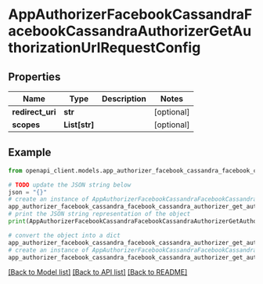 # AppAuthorizerFacebookCassandraFacebookCassandraAuthorizerGetAuthorizationUrlRequestConfig


## Properties

Name | Type | Description | Notes
------------ | ------------- | ------------- | -------------
**redirect_uri** | **str** |  | [optional] 
**scopes** | **List[str]** |  | [optional] 

## Example

```python
from openapi_client.models.app_authorizer_facebook_cassandra_facebook_cassandra_authorizer_get_authorization_url_request_config import AppAuthorizerFacebookCassandraFacebookCassandraAuthorizerGetAuthorizationUrlRequestConfig

# TODO update the JSON string below
json = "{}"
# create an instance of AppAuthorizerFacebookCassandraFacebookCassandraAuthorizerGetAuthorizationUrlRequestConfig from a JSON string
app_authorizer_facebook_cassandra_facebook_cassandra_authorizer_get_authorization_url_request_config_instance = AppAuthorizerFacebookCassandraFacebookCassandraAuthorizerGetAuthorizationUrlRequestConfig.from_json(json)
# print the JSON string representation of the object
print(AppAuthorizerFacebookCassandraFacebookCassandraAuthorizerGetAuthorizationUrlRequestConfig.to_json())

# convert the object into a dict
app_authorizer_facebook_cassandra_facebook_cassandra_authorizer_get_authorization_url_request_config_dict = app_authorizer_facebook_cassandra_facebook_cassandra_authorizer_get_authorization_url_request_config_instance.to_dict()
# create an instance of AppAuthorizerFacebookCassandraFacebookCassandraAuthorizerGetAuthorizationUrlRequestConfig from a dict
app_authorizer_facebook_cassandra_facebook_cassandra_authorizer_get_authorization_url_request_config_from_dict = AppAuthorizerFacebookCassandraFacebookCassandraAuthorizerGetAuthorizationUrlRequestConfig.from_dict(app_authorizer_facebook_cassandra_facebook_cassandra_authorizer_get_authorization_url_request_config_dict)
```
[[Back to Model list]](../README.md#documentation-for-models) [[Back to API list]](../README.md#documentation-for-api-endpoints) [[Back to README]](../README.md)


